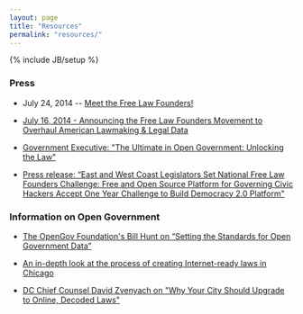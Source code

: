 ```yaml
---
layout: page
title: "Resources"
permalink: "resources/"
---
```

{% include JB/setup %}

### Press

* July 24, 2014 -- [Meet the Free Law Founders!](http://opengovfoundation.org/meet-the-free-law-founders-coalition/)

* [July 16, 2014 - Announcing the Free Law Founders Movement to Overhaul American Lawmaking & Legal Data](http://opengovfoundation.org/nationwide-coalition-of-city-officials-and-civic-technologists-announce-free-law-founders-movement-to-reinvent-u-s-lawmaking/)

* [Government Executive: "The Ultimate in Open Government: Unlocking the Law"](http://www.govexec.com/state-local/2014/07/ultimate-open-government-unlocking-laws/87997/)

* [Press release: “East and West Coast Legislators Set National Free Law Founders Challenge: Free and Open Source Platform for Governing Civic Hackers Accept One Year Challenge to Build Democracy 2.0 Platform"](http://benkallos.com/press-release/east-and-west-coast-legislators-set-national-free-law-founders-challenge-free-and-open)

### Information on Open Government

* [The OpenGov Foundation's Bill Hunt on “Setting the Standards for Open Government Data”](http://www.opengovfoundation.org/setting-the-standards-for-open-government-data/)

* [An in-depth look at the process of creating Internet-ready laws in Chicago](http://www.opengovfoundation.org/the-virtuous-pipeline-producing-chicagos-internet-ready-laws/)

* [DC Chief Counsel David Zvenyach on "Why Your City Should Upgrade to Online, Decoded Laws"](https://www.youtube.com/watch?v=3JKO70wdfb8)

